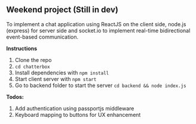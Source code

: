 ## Weekend project (Still in dev)

To implement a chat application using ReactJS on the client side, node.js (express) for server side and socket.io to implement real-time bidirectional event-based communication.

**Instructions**
1. Clone the repo
2. ```cd chatterbox```
3. Install dependencies with ```npm install```
4. Start client server with ```npm start```
5. Go to backend folder to start the server ```cd backend && node index.js``` 

**Todos:**
1. Add authentication using passportjs middleware
2. Keyboard mapping to buttons for UX enhancement

